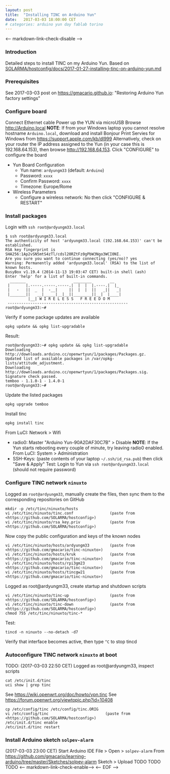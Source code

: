 ```yaml
---
layout: post
title:  "Installing TINC on Arduino Yun"
date:   2017-03-03 18:00:00 CET
# categories: arduino yun day fablab torino
---
```

<-- markdown-link-check-disable -->
### Introduction
Detailed steps to install TINC on my Arduino Yun.
Based on [SOLARMA/hostconfig/docs/2017-01-27-installing-tinc-on-arduino-yun.md](https://github.com/SOLARMA/hostconfig/blob/master/docs/2017-01-27-installing-tinc-on-arduino-yun.md)
### Prerequisites
See 2017-03-03 post on <https://gmacario.github.io>: "Restoring Arduino Yun factory settings"
### Configure board
Connect Ethernet cable
Power up the YUN via microUSB
Browse <http://Arduino.local>
**NOTE**: If from your Windows laptop yyou cannot resolve hostname `Arduino.local`,
download and install Bonjour Print Servies for Windows from <https://support.apple.com/kb/dl999>
Alternatively, check on your router the IP address assigned to the Yun
(in your case this is 192.168.64.153), then browse <http://192.168.64.153>.
Click "CONFIGURE" to configure the board
* Yun Board Configuration
  * Yun name: `ardyungm33` (default: `Arduino`)
  * Password: `xxxx`
  * Confirm Password: `xxxx`
  * Timezone: Europe/Rome
* Wireless Parameters
  * Configure a wireless network: No
then click "CONFIGURE & RESTART"
### Install packages
Login with `ssh root@ardyungm33.local`
```
$ ssh root@ardyungm33.local
The authenticity of host 'ardyungm33.local (192.168.64.153)' can't be established.
RSA key fingerprint is SHA256:1Ap2vSN5mtS4zTl/cdsl20RZtFz0gPbW3Ngo3WCI0NI.
Are you sure you want to continue connecting (yes/no)? yes
Warning: Permanently added 'ardyungm33.local' (RSA) to the list of known hosts.
BusyBox v1.19.4 (2014-11-13 19:03:47 CET) built-in shell (ash)
Enter 'help' for a list of built-in commands.
  _______                     ________        __
 |       |.-----.-----.-----.|  |  |  |.----.|  |_
 |   -   ||  _  |  -__|     ||  |  |  ||   _||   _|
 |_______||   __|_____|__|__||________||__|  |____|
          |__| W I R E L E S S   F R E E D O M
 -----------------------------------------------------
root@ardyungm33:~#
```
Verify if some package updates are available
```
opkg update && opkg list-upgradable
```
Result:
```
root@ardyungm33:~# opkg update && opkg list-upgradable
Downloading http://downloads.arduino.cc/openwrtyun/1/packages/Packages.gz.
Updated list of available packages in /var/opkg-lists/attitude_adjustment.
Downloading http://downloads.arduino.cc/openwrtyun/1/packages/Packages.sig.
Signature check passed.
temboo - 1.1.0-1 - 1.4.0-1
root@ardyungm33:~#
```
Update the listed packages
```
opkg upgrade temboo
```
Install tinc
```
opkg install tinc
```
From LuCI: Network > Wifi
* radio0: Master "Arduino Yun-90A2DAF30C7B" > Disable
**NOTE**: If the Yun starts rebooting every couple of minute, try leaving radio0 enabled.
From LuCI: System > Administration
* SSH-Keys: (paste contents of your laptop `~/.ssh/id_rsa.pub`)
then click "Save & Apply"
Test: Login to Yun via `ssh root@ardyungm33.local` (should not require password)
### Configure TINC network `ninuxto`
Logged as `root@ardyungm33`, manually create the files, then sync them to the corresponding repositories on GitHub
```
mkdir -p /etc/tinc/ninuxto/hosts
vi /etc/tinc/ninuxto/tinc.conf                (paste from <https://github.com/SOLARMA/hostconfig>)
vi /etc/tinc/ninuxto/rsa_key.priv             (paste from <https://github.com/SOLARMA/hostconfig>)
```
Now copy the public configuration and keys of the known nodes
```
vi /etc/tinc/ninuxto/hosts/ardyungm33         (paste from <https://github.com/gmacario/tinc-ninuxto>)
vi /etc/tinc/ninuxto/hosts/kruk               (paste from <https://github.com/gmacario/tinc-ninuxto>)
vi /etc/tinc/ninuxto/hosts/rpi3gm23           (paste from <https://github.com/gmacario/tinc-ninuxto>)
vi /etc/tinc/ninuxto/hosts/tincgw21           (paste from <https://github.com/gmacario/tinc-ninuxto>)
```
Logged as root@ardyungm33, create startup and shutdown scripts
```
vi /etc/tinc/ninuxto/tinc-up                  (paste from <https://github.com/SOLARMA/hostconfig>)
vi /etc/tinc/ninuxto/tinc-down                (paste from <https://github.com/SOLARMA/hostconfig>)
chmod 755 /etc/tinc/ninuxto/tinc-*
```
Test:
```
tincd -n ninuxto --no-detach -d7
```
Verify that interface becomes active, then type `^C` to stop tincd
### Autoconfigure TINC network `ninuxto` at boot
TODO: (2017-03-03 22:50 CET)
Logged as root@ardyungm33, inspect scripts
```
cat /etc/init.d/tinc
uci show | grep tinc
```
See https://wiki.openwrt.org/doc/howto/vpn.tinc
See https://forum.openwrt.org/viewtopic.php?id=10408
```
cp /etc/config/tinc /etc/config/tinc.ORIG
vi /etc/config/tinc                         (paste from <https://github.com/SOLARMA/hostconfig>)
/etc/init.d/tinc enable
/etc/init.d/tinc restart
```
### Install Arduino sketch `solpev-alarm`
(2017-03-03 23:00 CET)
Start Arduino IDE
File > Open > `solpev-alarm`
From <https://github.com/gmacario/learning-arduino/tree/master/Sketches/solpev-alarm>
Sketch > Upload
TODO TODO TODO
<-- markdown-link-check-enable-->
<-- EOF -->
